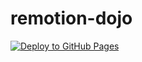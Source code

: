 # remotion-dojo

[![Deploy to GitHub Pages](https://github.com/paithiov909/remotion-dojo/actions/workflows/deploy.yml/badge.svg)](https://github.com/paithiov909/remotion-dojo/actions/workflows/deploy.yml)

